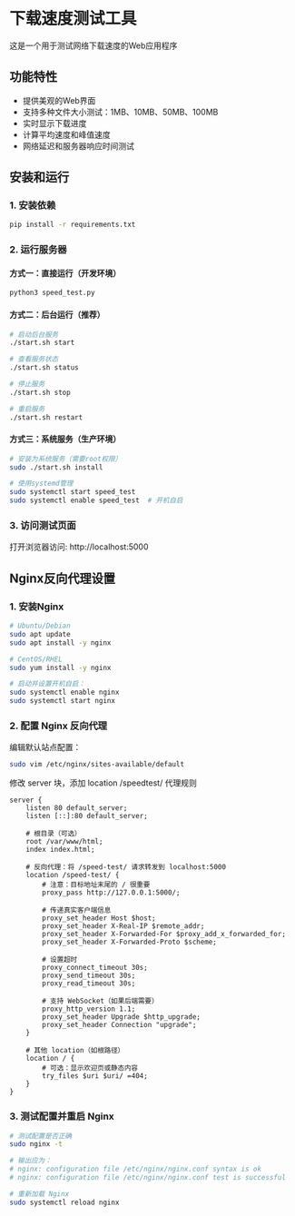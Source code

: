 # 下载速度测试工具

这是一个用于测试网络下载速度的Web应用程序

## 功能特性

- 提供美观的Web界面
- 支持多种文件大小测试：1MB、10MB、50MB、100MB
- 实时显示下载进度
- 计算平均速度和峰值速度
- 网络延迟和服务器响应时间测试

## 安装和运行

### 1. 安装依赖

```bash
pip install -r requirements.txt
```

### 2. 运行服务器

#### 方式一：直接运行（开发环境）

```bash
python3 speed_test.py
```

#### 方式二：后台运行（推荐）

```bash
# 启动后台服务
./start.sh start

# 查看服务状态
./start.sh status

# 停止服务
./start.sh stop

# 重启服务
./start.sh restart
```

#### 方式三：系统服务（生产环境）

```bash
# 安装为系统服务（需要root权限）
sudo ./start.sh install

# 使用systemd管理
sudo systemctl start speed_test
sudo systemctl enable speed_test  # 开机自启
```

### 3. 访问测试页面

打开浏览器访问: http://localhost:5000

## Nginx反向代理设置

### 1. 安装Nginx
```bash
# Ubuntu/Debian
sudo apt update
sudo apt install -y nginx

# CentOS/RHEL
sudo yum install -y nginx

# 启动并设置开机自启：
sudo systemctl enable nginx
sudo systemctl start nginx
```

### 2. 配置 Nginx 反向代理

编辑默认站点配置：

```bash
sudo vim /etc/nginx/sites-available/default
```

修改 server 块，添加 location /speedtest/ 代理规则

```Nginx
server {
    listen 80 default_server;
    listen [::]:80 default_server;

    # 根目录（可选）
    root /var/www/html;
    index index.html;

    # 反向代理：将 /speed-test/ 请求转发到 localhost:5000
    location /speed-test/ {
        # 注意：目标地址末尾的 / 很重要
        proxy_pass http://127.0.0.1:5000/;

        # 传递真实客户端信息
        proxy_set_header Host $host;
        proxy_set_header X-Real-IP $remote_addr;
        proxy_set_header X-Forwarded-For $proxy_add_x_forwarded_for;
        proxy_set_header X-Forwarded-Proto $scheme;

        # 设置超时
        proxy_connect_timeout 30s;
        proxy_send_timeout 30s;
        proxy_read_timeout 30s;

        # 支持 WebSocket（如果后端需要）
        proxy_http_version 1.1;
        proxy_set_header Upgrade $http_upgrade;
        proxy_set_header Connection "upgrade";
    }

    # 其他 location（如根路径）
    location / {
        # 可选：显示欢迎页或静态内容
        try_files $uri $uri/ =404;
    }
}
```

### 3. 测试配置并重启 Nginx

```bash
# 测试配置是否正确
sudo nginx -t

# 输出应为：
# nginx: configuration file /etc/nginx/nginx.conf syntax is ok
# nginx: configuration file /etc/nginx/nginx.conf test is successful

# 重新加载 Nginx
sudo systemctl reload nginx
```